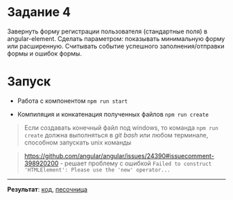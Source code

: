 # Задание 4

Завернуть форму регистрации пользователя (стандартные поля) в angular-element. Сделать параметром: показывать минимальную форму или расширенную. Считывать событие успешного заполнения/отправки формы и ошибок формы.

# Запуск 

- Работа с компонентом `npm run start`

- Компиляция и конкатенация полученных файлов `npm run create`
 
> Если создавать конечный файл под windows, то команда `npm run create` должна выполняться в *git bash* или любом терминале, способном запускать unix команды

> https://github.com/angular/angular/issues/24390#issuecomment-398920200 - решает проблему с ошибкой `Failed to construct 'HTMLElement': Please use the 'new' operator...`

___

**Результат**: [код](https://github.com/chekit/hw-ng-pro/blob/master/task4/src/app/register-form/register-form.component.ts), [песочница](https://next.plnkr.co/edit/acooRF0SsSMpmEgV?preview)